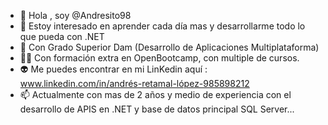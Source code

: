 - 👋 Hola , soy @Andresito98
- 👀 Estoy interesado en aprender cada día mas y desarrollarme todo lo que pueda con .NET
- 💞️ Con Grado Superior Dam (Desarrollo de Aplicaciones Multiplataforma)
- 👨‍🎓 Con formación extra en OpenBootcamp, con multiple de cursos.
- 👽 Me puedes encontrar en mi LinKedin aquí : www.linkedin.com/in/andrés-retamal-lópez-985898212
- 📫 Actualmente con mas de 2 años y medio de experiencia con el desarrollo de APIS en .NET y base de datos principal SQL Server...
